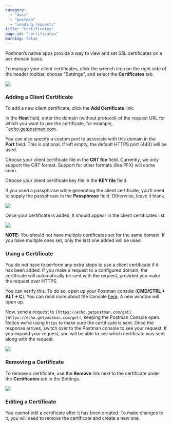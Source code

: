 ```yaml
---
category: 
  - "docs"
  - "postman"
  - "sending_requests"
title: "Certificates"
page_id: "certificates"
warning: false
---
```


Postman’s native apps provide a way to view and set SSL certificates on a per domain basis.

To manage your client certificates, click the wrench icon on the right side of the header toolbar, choose "Settings", and select the **Certificates** tab.

![](https://s3.amazonaws.com/postman-static-getpostman-com/postman-docs/58539971.png)

### Adding a Client Certificate

To add a new client certificate, click the **Add Certificate** link.

In the **Host** field, enter the domain (without protocol) of the request URL for which you want to use the certificate, for example, ``[echo.getpostman.com](http://echo.getpostman.com)`. `

You can also specify a custom port to associate with this domain in the **Port** field. This is optional. If left empty, the default HTTPS port (443) will be used.

Choose your client certificate file in the **CRT file** field. Currently, we only support the CRT format. Support for other formats (like PFX) will come soon.

Choose your client certificate key file in the **KEY file** field.

If you used a passphrase while generating the client certificate, you’ll need to supply the passphrase in the **Passphrase** field. Otherwise, leave it blank.

![](https://cloud.githubusercontent.com/assets/7689783/19721093/75d764c8-9b8e-11e6-85c2-feff9eea4345.pn)

Once your certificate is added, it should appear in the client certificates list.

![](https://cloud.githubusercontent.com/assets/7689783/19721340/7a071024-9b8f-11e6-97d2-814aa3075c80.pn)

**NOTE:** You should not have multiple certificates set for the same domain. If you have multiple ones set, only the last one added will be used.

### Using a Certificate

You do not have to perform any extra steps to use a client certificate if it has been added. If you make a request to a configured domain, the certificate will automatically be sent with the request, provided you make the request over HTTPS.

You can verify this. To do so, open up your Postman console (**CMD/CTRL + ALT + C**). You can read more about the Console [here](http://blog.getpostman.com/2016/08/26/the-postman-console/). A new window will open up.

Now, send a request to ``[https://echo.getpostman.com/get](https://echo.getpostman.com/get)``, keeping the Postman Console open. Notice we’re using ``https`` to make sure the certificate is sent. Once the response arrives, switch over to the Postman console to see your request. If you expand your request, you will be able to see which certificate was sent along with the request.

![](https://cloud.githubusercontent.com/assets/7689783/19721699/0ccdeada-9b91-11e6-98af-eb08f8e68f5b.pn)

### Removing a Certificate

To remove a certificate, use the **Remove** link next to the certificate under the **Certificates** tab in the Settings.

![](https://cloud.githubusercontent.com/assets/7689783/19721340/7a071024-9b8f-11e6-97d2-814aa3075c80.pn)

### Editing a Certificate

You cannot edit a certificate after it has been created. To make changes to it, you will need to remove the certificate and create a new one.  
